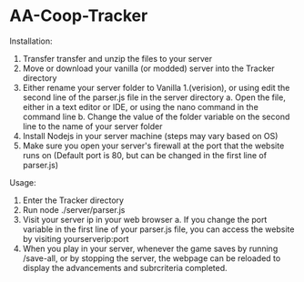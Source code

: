 # AA-Coop-Tracker

Installation:

1. Transfer transfer and unzip the files to your server
2. Move or download your vanilla (or modded) server into the Tracker directory
3. Either rename your server folder to Vanilla 1.(verision), or using edit the second line of the parser.js file in the server directory
  a. Open the file, either in a text editor or IDE, or using the nano command in the command line
  b. Change the value of the folder variable on the second line to the name of your server folder
4. Install Nodejs in your server machine (steps may vary based on OS)
5. Make sure you open your server's firewall at the port that the website runs on (Default port is 80, but can be changed in the first line of parser.js)


Usage:

1. Enter the Tracker directory
2. Run node ./server/parser.js
3. Visit your server ip in your web browser
  a. If you change the port variable in the first line of your parser.js file, you can access the website by visiting yourserverip:port
4. When you play in your server, whenever the game saves by running /save-all, or by stopping the server, the webpage can be reloaded to display the advancements and subrcriteria completed.
